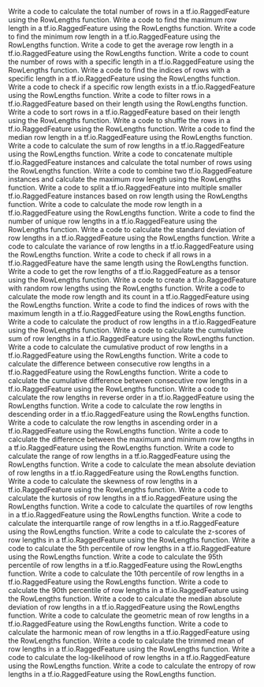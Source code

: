 Write a code to calculate the total number of rows in a tf.io.RaggedFeature using the RowLengths function.
Write a code to find the maximum row length in a tf.io.RaggedFeature using the RowLengths function.
Write a code to find the minimum row length in a tf.io.RaggedFeature using the RowLengths function.
Write a code to get the average row length in a tf.io.RaggedFeature using the RowLengths function.
Write a code to count the number of rows with a specific length in a tf.io.RaggedFeature using the RowLengths function.
Write a code to find the indices of rows with a specific length in a tf.io.RaggedFeature using the RowLengths function.
Write a code to check if a specific row length exists in a tf.io.RaggedFeature using the RowLengths function.
Write a code to filter rows in a tf.io.RaggedFeature based on their length using the RowLengths function.
Write a code to sort rows in a tf.io.RaggedFeature based on their length using the RowLengths function.
Write a code to shuffle the rows in a tf.io.RaggedFeature using the RowLengths function.
Write a code to find the median row length in a tf.io.RaggedFeature using the RowLengths function.
Write a code to calculate the sum of row lengths in a tf.io.RaggedFeature using the RowLengths function.
Write a code to concatenate multiple tf.io.RaggedFeature instances and calculate the total number of rows using the RowLengths function.
Write a code to combine two tf.io.RaggedFeature instances and calculate the maximum row length using the RowLengths function.
Write a code to split a tf.io.RaggedFeature into multiple smaller tf.io.RaggedFeature instances based on row length using the RowLengths function.
Write a code to calculate the mode row length in a tf.io.RaggedFeature using the RowLengths function.
Write a code to find the number of unique row lengths in a tf.io.RaggedFeature using the RowLengths function.
Write a code to calculate the standard deviation of row lengths in a tf.io.RaggedFeature using the RowLengths function.
Write a code to calculate the variance of row lengths in a tf.io.RaggedFeature using the RowLengths function.
Write a code to check if all rows in a tf.io.RaggedFeature have the same length using the RowLengths function.
Write a code to get the row lengths of a tf.io.RaggedFeature as a tensor using the RowLengths function.
Write a code to create a tf.io.RaggedFeature with random row lengths using the RowLengths function.
Write a code to calculate the mode row length and its count in a tf.io.RaggedFeature using the RowLengths function.
Write a code to find the indices of rows with the maximum length in a tf.io.RaggedFeature using the RowLengths function.
Write a code to calculate the product of row lengths in a tf.io.RaggedFeature using the RowLengths function.
Write a code to calculate the cumulative sum of row lengths in a tf.io.RaggedFeature using the RowLengths function.
Write a code to calculate the cumulative product of row lengths in a tf.io.RaggedFeature using the RowLengths function.
Write a code to calculate the difference between consecutive row lengths in a tf.io.RaggedFeature using the RowLengths function.
Write a code to calculate the cumulative difference between consecutive row lengths in a tf.io.RaggedFeature using the RowLengths function.
Write a code to calculate the row lengths in reverse order in a tf.io.RaggedFeature using the RowLengths function.
Write a code to calculate the row lengths in descending order in a tf.io.RaggedFeature using the RowLengths function.
Write a code to calculate the row lengths in ascending order in a tf.io.RaggedFeature using the RowLengths function.
Write a code to calculate the difference between the maximum and minimum row lengths in a tf.io.RaggedFeature using the RowLengths function.
Write a code to calculate the range of row lengths in a tf.io.RaggedFeature using the RowLengths function.
Write a code to calculate the mean absolute deviation of row lengths in a tf.io.RaggedFeature using the RowLengths function.
Write a code to calculate the skewness of row lengths in a tf.io.RaggedFeature using the RowLengths function.
Write a code to calculate the kurtosis of row lengths in a tf.io.RaggedFeature using the RowLengths function.
Write a code to calculate the quartiles of row lengths in a tf.io.RaggedFeature using the RowLengths function.
Write a code to calculate the interquartile range of row lengths in a tf.io.RaggedFeature using the RowLengths function.
Write a code to calculate the z-scores of row lengths in a tf.io.RaggedFeature using the RowLengths function.
Write a code to calculate the 5th percentile of row lengths in a tf.io.RaggedFeature using the RowLengths function.
Write a code to calculate the 95th percentile of row lengths in a tf.io.RaggedFeature using the RowLengths function.
Write a code to calculate the 10th percentile of row lengths in a tf.io.RaggedFeature using the RowLengths function.
Write a code to calculate the 90th percentile of row lengths in a tf.io.RaggedFeature using the RowLengths function.
Write a code to calculate the median absolute deviation of row lengths in a tf.io.RaggedFeature using the RowLengths function.
Write a code to calculate the geometric mean of row lengths in a tf.io.RaggedFeature using the RowLengths function.
Write a code to calculate the harmonic mean of row lengths in a tf.io.RaggedFeature using the RowLengths function.
Write a code to calculate the trimmed mean of row lengths in a tf.io.RaggedFeature using the RowLengths function.
Write a code to calculate the log-likelihood of row lengths in a tf.io.RaggedFeature using the RowLengths function.
Write a code to calculate the entropy of row lengths in a tf.io.RaggedFeature using the RowLengths function.